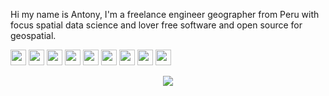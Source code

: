 Hi my name is Antony, I'm a freelance engineer geographer  from Peru with focus spatial data science and lover free software and open source for geospatial.

<p><a href="https://www.twitter.com/AntonyBarja1"><img src="https://img.shields.io/badge/twitter-%231DA1F2.svg?&style=for-the-badge&logo=twitter&logoColor=white" height=25></a> <a href="https://www.linkedin.com/in/antonybarja/"><img src="https://img.shields.io/badge/linkedin-%230077B5.svg?&style=for-the-badge&logo=linkedin&logoColor=white" height=25></a> <a href="https://www.instagram.com/abarja8/"><img src="https://img.shields.io/badge/instagram-%23E4405F.svg?&style=for-the-badge&logo=instagram&logoColor=white" height=25></a> <a href="https://www.youtube.com/channel/UCuWvYTTYCZBmbDoEbsY2MSw"><img src="https://img.shields.io/badge/youtube-%23FF0000.svg?&style=for-the-badge&logo=youtube&logoColor=white" height=25></a> <a href="https://barja8.github.io/Resume/"><img src="https://img.shields.io/badge/My-CV-%23F7DF1E.svg?&style=for-the-badge&logo=my-cv&logoColor=white" height=25></a> <a href="https://open.spotify.com/playlist/2TsCtfKNRrUEIwmDPjEQeZ?si=QO4zSBzJRLu56MlnS1oyEQ"><img src="https://img.shields.io/badge/spotify-%231ED760.svg?&style=for-the-badge&logo=spotify&logoColor=white" height=25></a> <a href="https://barja8.github.io/"><img src="https://img.shields.io/badge/WebSite-%2312100E.svg?&style=for-the-badge&logo=github&logoColor=white" height=25></a> <a href="https://github.com/qgisper"><img src="https://img.shields.io/badge/QGISPeru-%23FF0000.svg?&style=for-the-badge&logo=qgis&logoColor=white" height=25></a> <a href="https://wa.me/+51955102340"><img src="https://img.shields.io/badge/WHATSAPP-%2325D366.svg?&style=for-the-badge&logo=whatsapp&logoColor=white" height=25></a> </p>


<p align="center">
  <img src='https://user-images.githubusercontent.com/23284899/89610216-960a0600-d83f-11ea-8ba8-79d5053391a1.gif' />
</p>

